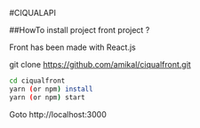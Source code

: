 #CIQUALAPI

##HowTo install project front project ?

Front has been made with React.js

git clone https://github.com/amikal/ciqualfront.git

```bash
cd ciqualfront
yarn (or npm) install
yarn (or npm) start
```
Goto http://localhost:3000